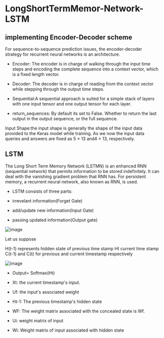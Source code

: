 # LongShortTermMemor-Network-LSTM

## implementing Encoder-Decoder scheme
For sequence-to-sequence prediction issues, the encoder-decoder strategy for recurrent neural networks is an architecture.

- Encoder: The encoder is in charge of walking through the input time steps and encoding the complete sequence into a context vector, which is a fixed length vector.

- Decoder: The decoder is in charge of reading from the context vector while stepping through the output time steps.

- Sequential:A sequential approach is suited for a simple stack of layers with one input tensor and one output tensor for each layer.

- return_sequences: By default its set to False. Whether to return the last output in the output sequence, or the full sequence.

Input Shape:the input shape is generally the shape of the input data provided to the Keras model while training. As we now the input data queries and answers are fixed as 5 × 13 and4 × 13, respectively.

## LSTM
The Long Short Term Memory Network (LSTMN) is an enhanced RNN (sequential network) that permits information to be stored indefinitely. It can deal with the vanishing gradient problem that RNN has. For persistent memory, a recurrent neural network, also known as RNN, is used.

- LSTM consists of three parts:

 - irrevelant information(Forget Gate)
 - add/update new information(Input Gate)
 - passing updated information(Output gate)


 ![image](https://user-images.githubusercontent.com/104048277/216736560-44bb9034-9b49-4b6d-8f9c-6420f7ac0bb6.png)

Let us suppose

H(t-1) represents hidden state of previous time stamp
Ht current time stamp
C(t-1) and C(t) for previous and current timestamp respectively

![image](https://user-images.githubusercontent.com/104048277/216736643-e4bfa6a9-f65b-41ea-810c-f755f299bdda.png)

- Output= Softmax(Ht)

 - Xt: the current timestamp's input.
 - Uf: the input's associated weight
 - Ht-1: The previous timestamp's hidden state
 - WF: The weight matrix associated with the concealed state is Wf.
 - Ui: weight matrix of input
 - Wi: Weight matrix of input associated with hidden state
